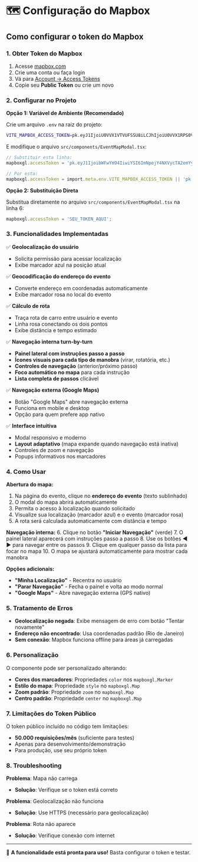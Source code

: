 # 🗺️ Configuração do Mapbox

## Como configurar o token do Mapbox

### 1. Obter Token do Mapbox

1. Acesse [mapbox.com](https://www.mapbox.com/)
2. Crie uma conta ou faça login
3. Vá para [Account → Access Tokens](https://account.mapbox.com/access-tokens/)
4. Copie seu **Public Token** ou crie um novo

### 2. Configurar no Projeto

**Opção 1: Variável de Ambiente (Recomendado)**

Crie um arquivo `.env` na raiz do projeto:
```bash
VITE_MAPBOX_ACCESS_TOKEN=pk.eyJ1IjoiU0VVX1VTVUFSSU8iLCJhIjoiU0VVX1RPS0VOIn0...
```

E modifique o arquivo `src/components/EventMapModal.tsx`:
```typescript
// Substituir esta linha:
mapboxgl.accessToken = 'pk.eyJ1IjoibWFwYm94IiwiYSI6ImNpejY4NXVycTA2emYycXBndHRqcmZ3N3gifQ.rJcFIG214AriISLbB6B5aw';

// Por esta:
mapboxgl.accessToken = import.meta.env.VITE_MAPBOX_ACCESS_TOKEN || 'pk.eyJ1IjoibWFwYm94IiwiYSI6ImNpejY4NXVycTA2emYycXBndHRqcmZ3N3gifQ.rJcFIG214AriISLbB6B5aw';
```

**Opção 2: Substituição Direta**

Substitua diretamente no arquivo `src/components/EventMapModal.tsx` na linha 6:
```typescript
mapboxgl.accessToken = 'SEU_TOKEN_AQUI';
```

### 3. Funcionalidades Implementadas

✅ **Geolocalização do usuário**
- Solicita permissão para acessar localização
- Exibe marcador azul na posição atual

✅ **Geocodificação do endereço do evento**
- Converte endereço em coordenadas automaticamente
- Exibe marcador rosa no local do evento

✅ **Cálculo de rota**
- Traça rota de carro entre usuário e evento
- Linha rosa conectando os dois pontos
- Exibe distância e tempo estimado

✅ **Navegação interna turn-by-turn**
- **Painel lateral com instruções passo a passo**
- **Ícones visuais para cada tipo de manobra** (virar, rotatória, etc.)
- **Controles de navegação** (anterior/próximo passo)
- **Foco automático no mapa** para cada instrução
- **Lista completa de passos** clicável

✅ **Navegação externa (Google Maps)**
- Botão "Google Maps" abre navegação externa
- Funciona em mobile e desktop
- Opção para quem prefere app nativo

✅ **Interface intuitiva**
- Modal responsivo e moderno
- **Layout adaptativo** (mapa expande quando navegação está inativa)
- Controles de zoom e navegação
- Popups informativos nos marcadores

### 4. Como Usar

**Abertura do mapa:**
1. Na página do evento, clique no **endereço do evento** (texto sublinhado)
2. O modal do mapa abrirá automaticamente
3. Permita o acesso à localização quando solicitado
4. Visualize sua localização (marcador azul) e o evento (marcador rosa)
5. A rota será calculada automaticamente com distância e tempo

**Navegação interna:**
6. Clique no botão **"Iniciar Navegação"** (verde)
7. O painel lateral aparecerá com instruções passo a passo
8. Use os botões **◀ ▶** para navegar entre os passos
9. Clique em qualquer passo da lista para focar no mapa
10. O mapa se ajustará automaticamente para mostrar cada manobra

**Opções adicionais:**
- **"Minha Localização"** - Recentra no usuário
- **"Parar Navegação"** - Fecha o painel e volta ao modo normal
- **"Google Maps"** - Abre navegação externa (GPS nativo)

### 5. Tratamento de Erros

- **Geolocalização negada**: Exibe mensagem de erro com botão "Tentar novamente"
- **Endereço não encontrado**: Usa coordenadas padrão (Rio de Janeiro)
- **Sem conexão**: Mapbox funciona offline para áreas já carregadas

### 6. Personalização

O componente pode ser personalizado alterando:
- **Cores dos marcadores**: Propriedades `color` nos `mapboxgl.Marker`
- **Estilo do mapa**: Propriedade `style` no `mapboxgl.Map`
- **Zoom padrão**: Propriedade `zoom` no `mapboxgl.Map`
- **Centro padrão**: Propriedade `center` no `mapboxgl.Map`

### 7. Limitações do Token Público

O token público incluído no código tem limitações:
- **50.000 requisições/mês** (suficiente para testes)
- Apenas para desenvolvimento/demonstração
- Para produção, use seu próprio token

### 8. Troubleshooting

**Problema**: Mapa não carrega
- **Solução**: Verifique se o token está correto

**Problema**: Geolocalização não funciona
- **Solução**: Use HTTPS (necessário para geolocalização)

**Problema**: Rota não aparece
- **Solução**: Verifique conexão com internet

---

🎯 **A funcionalidade está pronta para uso!** Basta configurar o token e testar.